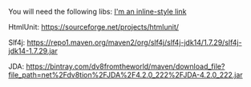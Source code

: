 You will need the following libs:
[I'm an inline-style link](https://www.google.com)

  HtmlUnit:   https://sourceforge.net/projects/htmlunit/
  
  Slf4j:      https://repo1.maven.org/maven2/org/slf4j/slf4j-jdk14/1.7.29/slf4j-jdk14-1.7.29.jar  
  
  JDA:        https://bintray.com/dv8fromtheworld/maven/download_file?file_path=net%2Fdv8tion%2FJDA%2F4.2.0_222%2FJDA-4.2.0_222.jar 
